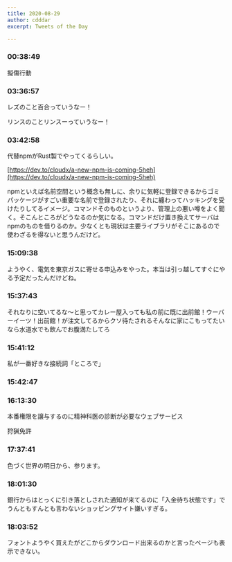 ```yaml
---
title: 2020-08-29
author: cdddar
excerpt: Tweets of the Day

---
```


### 00:38:49

擬傷行動

### 03:36:57

レズのこと百合っていうなー！

リンスのことリンスーっていうなー！

### 03:42:58

代替npmがRust製でやってくるらしい。

[https://dev.to/cloudx/a-new-npm-is-coming-5heh](https://dev.to/cloudx/a-new-npm-is-coming-5heh)

npmといえば名前空間という概念も無しに、余りに気軽に登録できるからゴミパッケージがすごい重要な名前で登録されたり、それに纏わってハッキングを受けたりしてるイメージ。コマンドそのものというより、管理上の悪い噂をよく聞く。そこんところがどうなるのか気になる。コマンドだけ置き換えてサーバはnpmのものを借りるのか。少なくとも現状は主要ライブラリがそこにあるので使わざるを得ないと思うんだけど。

### 15:09:38

ようやく、電気を東京ガスに寄せる申込みをやった。本当は引っ越してすぐにやる予定だったんだけどね。

### 15:37:43

それなりに空いてるな〜と思ってカレー屋入っても私の前に既に出前館！ウーバーイーツ！出前館！が注文してるからクソ待たされるそんなに家にこもってたいなら水道水でも飲んでお腹満たしてろ

### 15:41:12

私が一番好きな接続詞「ところで」

### 15:42:47

<blockquote class="twitter-tweet"><p lang="ja" dir="ltr"></p><a href="https://twitter.com/kojikimo/status/1299242497567203328?ref_src=twsrc%5Etfw"></a></blockquote><script async src="https://platform.twitter.com/widgets.js" charset="utf-8"></script>

### 16:13:30

<blockquote class="twitter-tweet"><p lang="ja" dir="ltr"></p><a href="https://twitter.com/tikal/status/1299556557068271617?ref_src=twsrc%5Etfw"></a></blockquote><script async src="https://platform.twitter.com/widgets.js" charset="utf-8"></script>

本番権限を譲与するのに精神科医の診断が必要なウェブサービス

狩猟免許

### 17:37:41

色づく世界の明日から、参ります。

### 18:01:30

銀行からはとっくに引き落としされた通知が来てるのに「入金待ち状態です」でうんともすんとも言わないショッピングサイト嫌いすぎる。

### 18:03:52

フォントようやく買えたがどこからダウンロード出来るのかと言ったページも表示できない。
